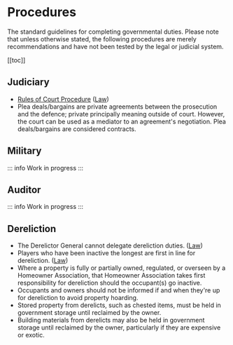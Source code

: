 # Procedures

The standard guidelines for completing governmental duties. Please note that unless otherwise stated, the following procedures are merely recommendations and have not been tested by the legal or judicial system.

[[toc]]

## Judiciary

- [Rules of Court Procedure](https://drive.google.com/file/d/1cYiYVHAeP6hj3DMdXAwflmoOcXhn4b2Z/view) ([Law](/government/council-acts#council-act-13-7))
- Plea deals/bargains are private agreements between the prosecution and the defence; private principally meaning outside of court. However, the court can be used as a mediator to an agreement's negotiation. Plea deals/bargains are considered contracts.

## Military

::: info
Work in progress
:::

## Auditor

::: info
Work in progress
:::

## Dereliction

- The Derelictor General cannot delegate dereliction duties. ([Law](/government/council-acts#council-act-6-2))
- Players who have been inactive the longest are first in line for dereliction. ([Law](/government/council-acts#council-act-6-2))
- Where a property is fully or partially owned, regulated, or overseen by a Homeowner Association, that Homeowner Association takes first responsibility for dereliction should the occupant(s) go inactive.
- Occupants and owners should not be informed if and when they're up for dereliction to avoid property hoarding.
- Stored property from derelicts, such as chested items, must be held in government storage until reclaimed by the owner.
- Building materials from derelicts may also be held in government storage until reclaimed by the owner, particularly if they are expensive or exotic.
